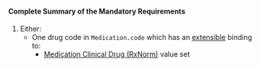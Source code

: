 #### Complete Summary of the Mandatory Requirements

1.  Either:
    -  One drug code in `Medication.code` which has an [extensible]({{site.data.fhir.path}}terminologies.html#extensible) binding to:
        -  [Medication Clinical Drug (RxNorm)] value set
   

  [Medication Clinical Drug (RxNorm)]: ValueSet-us-core-medication-codes.html
